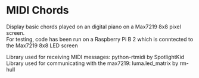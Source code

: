 # MIDI Chords
Display basic chords played on an digital piano on a Max7219 8x8 pixel screen.  
For testing, code has been run on a Raspberry Pi B 2 which is conntected to the Max7219 8x8 LED screen

Library used for receiving MIDI messages: python-rtmidi by SpotlightKid  
Library used for communicating with the max7219: luma.led_matrix by rm-hull
